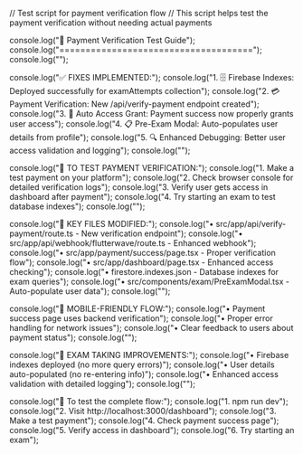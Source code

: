 // Test script for payment verification flow
// This script helps test the payment verification without needing actual payments

console.log("🚀 Payment Verification Test Guide");
console.log("=====================================");
console.log("");

console.log("✅ FIXES IMPLEMENTED:");
console.log("1. 🗄️  Firebase Indexes: Deployed successfully for examAttempts collection");
console.log("2. 💳 Payment Verification: New /api/verify-payment endpoint created"); 
console.log("3. 🔄 Auto Access Grant: Payment success now properly grants user access");
console.log("4. 📋 Pre-Exam Modal: Auto-populates user details from profile");
console.log("5. 🔍 Enhanced Debugging: Better user access validation and logging");
console.log("");

console.log("🧪 TO TEST PAYMENT VERIFICATION:");
console.log("1. Make a test payment on your platform");
console.log("2. Check browser console for detailed verification logs");
console.log("3. Verify user gets access in dashboard after payment");
console.log("4. Try starting an exam to test database indexes");
console.log("");

console.log("🔧 KEY FILES MODIFIED:");
console.log("• src/app/api/verify-payment/route.ts - New verification endpoint");
console.log("• src/app/api/webhook/flutterwave/route.ts - Enhanced webhook");
console.log("• src/app/payment/success/page.tsx - Proper verification flow");
console.log("• src/app/dashboard/page.tsx - Enhanced access checking");
console.log("• firestore.indexes.json - Database indexes for exam queries");
console.log("• src/components/exam/PreExamModal.tsx - Auto-populate user data");
console.log("");

console.log("📱 MOBILE-FRIENDLY FLOW:");
console.log("• Payment success page uses backend verification");
console.log("• Proper error handling for network issues");
console.log("• Clear feedback to users about payment status");
console.log("");

console.log("🎯 EXAM TAKING IMPROVEMENTS:");
console.log("• Firebase indexes deployed (no more query errors)");
console.log("• User details auto-populated (no re-entering info)");
console.log("• Enhanced access validation with detailed logging");
console.log("");

console.log("🔄 To test the complete flow:");
console.log("1. npm run dev");
console.log("2. Visit http://localhost:3000/dashboard");
console.log("3. Make a test payment");
console.log("4. Check payment success page");
console.log("5. Verify access in dashboard");
console.log("6. Try starting an exam");
